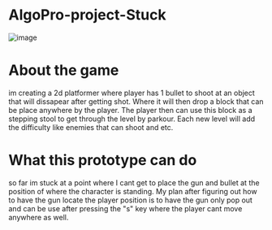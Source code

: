 # AlgoPro-project-Stuck
![image](https://github.com/esojas/AlgoPro-project-Stuck/assets/144889670/8a002a07-21b5-4b7e-a7cf-9794ea9d67f5)


# About the game
im creating a 2d platformer where player has 1 bullet to shoot at an object that will dissapear after getting shot. Where it will then drop a block that can be place anywhere by the player. 
The player then can use this block as a stepping stool to get through the level by parkour. Each new level will add the difficulty like enemies that can shoot and etc. 

# What this prototype can do
so far im stuck at a point where I cant get to place the gun and bullet at the position of where the character is standing. My plan after figuring out how to have the gun locate the player position is to have the gun only pop out and can be use after pressing the "s" key where the player cant move anywhere as well.
